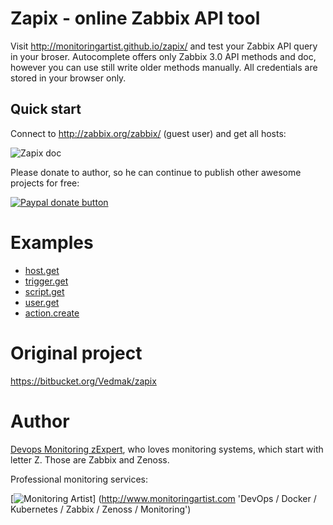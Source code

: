 # Zapix - online Zabbix API tool

Visit http://monitoringartist.github.io/zapix/ and test your Zabbix API query
in your broser. Autocomplete offers only Zabbix 3.0 API methods and doc, however
you can use still write older methods manually. All credentials are stored in 
your browser only.

## Quick start

Connect to http://zabbix.org/zabbix/ (guest user) and get all hosts:

![Zapix doc](https://raw.githubusercontent.com/monitoringartist/zapix/gh-pages/doc/zabbix-zapix.gif)

Please donate to author, so he can continue to publish other awesome projects 
for free:

[![Paypal donate button](http://jangaraj.com/img/github-donate-button02.png)](https://www.paypal.com/cgi-bin/webscr?cmd=_s-xclick&hosted_button_id=8LB6J222WRUZ4)

# Examples

- [host.get](http://monitoringartist.github.io/zapix/#apimethod=host.get&apiparams={%0A%20%20%20%20%22output%22%3A%20%22extend%22%2C%0A%20%20%20%20%22filter%22%3A%20{%0A%20%20%20%20%20%20%20%20%22host%22%3A%20[%0A%20%20%20%20%20%20%20%20%20%20%20%20%22Zabbix.org%22%2C%0A%20%20%20%20%20%20%20%20%20%20%20%20%22Linux%20server%22%0A%20%20%20%20%20%20%20%20]%0A%20%20%20%20}%0A})
- [trigger.get](http://monitoringartist.github.io/zapix/#apimethod=trigger.get&apiparams={%0A%20%20%20%20%22output%22%3A%20[%0A%20%20%20%20%20%20%20%20%22triggerid%22%2C%0A%20%20%20%20%20%20%20%20%22description%22%2C%0A%20%20%20%20%20%20%20%20%22priority%22%2C%0A%20%20%20%20%20%20%20%20%22error%22%0A%20%20%20%20]%2C%0A%20%20%20%20%22expandDescription%22%3A%201%2C%0A%20%20%20%20%22selectHosts%22%3A%20%22extend%22%2C%0A%20%20%20%20%22filter%22%3A%20{%0A%20%20%20%20%20%20%20%20%22value%22%3A%201%2C%0A%20%20%20%20%20%20%20%20%22status%22%3A%200%0A%20%20%20%20}%0A})
- [script.get](http://monitoringartist.github.io/zapix/#apimethod=script.get&apiparams={%0A%20%20%20%20%22output%22%3A%20%22extend%22%0A})
- [user.get](http://monitoringartist.github.io/zapix/#apimethod=user.get&apiparams={%0A%20%20%20%20%22output%22%3A%20%22extend%22%0A})
- [action.create](http://monitoringartist.github.io/zapix/#apimethod=action.create&apiparams={%0A%20%20%20%20%22name%22%3A%20%22Auto%20registration%22%2C%0A%20%20%20%20%22eventsource%22%3A%202%2C%0A%20%20%20%20%22status%22%3A%200%2C%0A%20%20%20%20%22esc_period%22%3A%20120%2C%0A%20%20%20%20%22operations%22%3A%20[%0A%20%20%20%20%20%20%20%20{%0A%20%20%20%20%20%20%20%20%20%20%20%20%22operationtype%22%3A%206%2C%0A%20%20%20%20%20%20%20%20%20%20%20%20%22optemplate%22%3A%20[%0A%20%20%20%20%20%20%20%20%20%20%20%20%20%20%20%20{%0A%20%20%20%20%20%20%20%20%20%20%20%20%20%20%20%20%20%20%20%20%22templateid%22%3A%20%2210001%22%0A%20%20%20%20%20%20%20%20%20%20%20%20%20%20%20%20}%0A%20%20%20%20%20%20%20%20%20%20%20%20]%0A%20%20%20%20%20%20%20%20}%0A%20%20%20%20]%0A})

# Original project

https://bitbucket.org/Vedmak/zapix

# Author

[Devops Monitoring zExpert](http://www.jangaraj.com 'DevOps / Docker / Kubernetes / Zabbix / Zenoss / Monitoring'), 
who loves monitoring systems, which start with letter Z. 
Those are Zabbix and Zenoss.

Professional monitoring services:

[![Monitoring Artist](http://monitoringartist.com/img/github-monitoring-artist-logo.jpg)]
(http://www.monitoringartist.com 'DevOps / Docker / Kubernetes / Zabbix / Zenoss / Monitoring')

